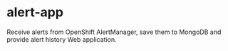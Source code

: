 # alert-app
Receive alerts from OpenShift AlertManager, save them to MongoDB and provide alert history Web application.
